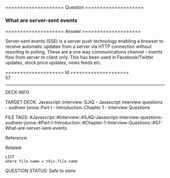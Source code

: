 ==================== Question ====================  

### What are server-sent events  

==================== Answer ====================  

Server-sent events (SSE) is a server push technology enabling a browser to receive automatic updates from a server via HTTP connection without resorting to polling. These are a one way communications channel - events flow from server to client only. This has been used in Facebook/Twitter updates, stock price updates, news feeds etc.

==================== Id ====================  
57

---

DECK INFO

TARGET DECK: Javascript::Interview::SJIQ - Javascript interview questions - sudheer jonna::Part I - Introduction::Chapter 1 - Interview Questions

FILE TAGS: #Javascript::#Interview::#SJIQ-Javascript-interview-questions-sudheer-jonna::#Part-I-Introduction::#Chapter-1-Interview-Questions::#57-What-are-server-sent-events

Reference:

Related:

```dataview
LIST
where file.name = this.file.name
```

QUESTION STATUS: Safe to store
